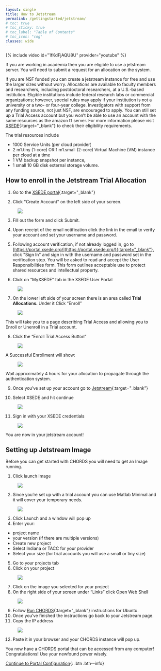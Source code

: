 ```yaml
---
layout: single
title: How to Jetstream
permalink: /gettingstarted/jetstream/
# toc: true
# toc_sticky: true
# toc_label: "Table of Contents"
# toc_icon: "cog"
classes: wide
---
```

  
{% include video id="1fKdFjAQU8U" provider="youtube" %}

If you are working in academia then you are eligible to use a jetstream server.
You will need to submit a request for an allocation on the system.

If you are NSF funded you can create a jetstream instance for free and use the larger sizes without worry. Allocations are available to faculty members and researchers, including postdoctoral researchers, at a U.S.-based institution. Eligible institutions include federal research labs or commercial organizations; however, special rules may apply if your institution is not a university or a two- or four-year college. Investigators with support from any funding source, not just NSF, are encouraged to apply. You can still set up a Trial Access account but you won’t be able to use an account with the same resources as the amazon t1 server. 
For more information please visit
 [XSEDE](https://portal.xsede.org/allocations/startup#eligibility){:target="_blank"} to check their eligibility requirements.  

The trial resources include  

- 1000 Service Units (per cloud provider)
- 2 m1.tiny (1-core) OR 1 m1.small (2-core) Virtual Machine (VM) instance per cloud at a time
- 1 VM backup snapshot per instance,
- 1 small 10 GB disk external storage volume.

## How to enroll in the Jetstream Trial Allocation  

1. Go to the [XSEDE portal](https://portal.xsede.org){:target="_blank"} 

2. Click "Create Account" on the left side of your screen.
<figure>
  <a href = "{{ site.baseurl }}/assets/images/JetstreamCreateAccount.png"><img  class="img-responsive" src="{{ site.baseurl }}/assets/images/JetstreamCreateAccount.png"></a><!--Using liquid to set path for images.-->
</figure>

3. Fill out the form and click Submit. 

4. Upon receipt of the email notification click the link in the email to verify your account and set your username and password. 

5. Following account verification, if not already logged in, go to [https://portal.xsede.org/](https://portal.xsede.org/){:target="_blank"}, click "Sign In" and sign in with the username and password set in the verification step.
You will be asked to read and accept the User Responsibilities form. This form outlines acceptable use to protect shared resources and intellectual property.

6. Click on "MyXSEDE" tab in the XSEDE User Portal
<figure>
  <a href ="{{ site.baseurl }}/assets/images/JetstreamMyXsede.png"> <img  class="img-responsive" src="{{ site.baseurl }}/assets/images/JetstreamMyXsede.png"></a><!--Using liquid to set path for images.-->
</figure>

7. On the lower left side of your screen there is an area called **Trial Allocations**. Under it Click “Enroll”
<figure>
  <a href = "{{ site.baseurl }}/assets/images/JetstreamEnroll.png"><img  class="img-responsive" src="{{ site.baseurl }}/assets/images/JetstreamEnroll.png"></a>
</figure>  
This will take you to a page describing Trial Access and allowing you to Enroll or Unenroll in a Trial account.

8. Click the “Enroll Trial Access Button”  
<figure>
  <a href = "{{ site.baseurl }}/assets/images/JetstreamTrialAccess.png"><img  class="img-responsive" src="{{ site.baseurl }}/assets/images/JetstreamTrialAccess.png"></a>  <!--Using liquid to set path for images.-->
</figure>
A Successful Enrollment will show:
<figure>
  <a href = "{{ site.baseurl }}/assets/images/JetstreamSuccess.png"><img  class="img-responsive" src="{{ site.baseurl }}/assets/images/JetstreamSuccess.png"></a><!--Using liquid to set path for images.-->
</figure>
Wait approximately 4 hours for your allocation to propagate through the authentication system.

9. Once you’ve set up your account go to [Jetstream](https://use.jetstream-cloud.org/application/images){:target="_blank"}

10. Select XSEDE and hit continue 
<figure>
  <a href = "{{ site.baseurl }}/assets/images/JetstreamOrganization.png"><img  class="img-responsive" src="{{ site.baseurl }}/assets/images/JetstreamOrganization.png"></a><!--Using liquid to set path for images.-->
</figure>


11. Sign in with your XSEDE credentials
<figure>
  <a href = "{{ site.baseurl }}/assets/images/JetstreamCredentials.png"><img  class="img-responsive" src="{{ site.baseurl }}/assets/images/JetstreamCredentials.png"></a><!--Using liquid to set path for images.-->
</figure>
You are now in your jetstream account!

## Setting up Jetstream Image
Before you can get started with CHORDS you will need to get an Image running.
1. Click launch Image
<figure>
  <a href = "{{ site.baseurl }}/assets/images/JetstreamImage.png"><img  class="img-responsive" src="{{ site.baseurl }}/assets/images/JetstreamImage.png"></a><!--Using liquid to set path for images.-->
</figure>


2. Since you’re set up with a trial account you can use Matlab Minimal and it will cover your temporary needs.
<figure>
  <a href = "{{ site.baseurl }}/assets/images/JetstreamMatlab.png"><img  class="img-responsive" src="{{ site.baseurl }}/assets/images/JetstreamMatlab.png"></a><!--Using liquid to set path for images.-->
</figure>

3. Click Launch and a window will pop up
4. Enter your:
  - project name
  - your version (if  there are multiple versions)
  - Create new project
  - Select Indiana or TACC for your provider
  - Select your size (for trial accounts you will use a small or tiny size)
5. Go to your projects tab
6. Click on your project
<figure>
  <a href = "{{ site.baseurl }}/assets/images/JetstreamProject.png"><img  class="img-responsive" src="{{ site.baseurl }}/assets/images/JetstreamProject.png"></a><!--Using liquid to set path for images.-->
</figure>

7. Click on the image you selected for your project
8. On the right side of your screen under “Links” click Open Web Shell 
<figure>
  <img  class="img-responsive" src="{{ site.baseurl }}/assets/images/JetstreamShell.png"><!--Using liquid to set path for images.-->
</figure>

9. Follow  [Run CHORDS]({{site.baseurl}}/gettingstarted/os/){:target="_blank"} instructions for Ubuntu.
10. Once you’ve finished the instructions go back to your Jetstream page.
11. Copy the IP address
<figure> 
  <a href = "{{ site.baseurl }}/assets/images/JetstreamIP.png"><img  class="img-responsive" src="{{ site.baseurl }}/assets/images/JetstreamIP.png"></a><!--Using liquid to set path for images.-->
</figure>

12. Paste it in your browser and your CHORDS instance will pop up.

You now have a CHORDS portal that can be accessed from any computer! Congratulations! Use your newfound power wisely.

[Continue to Portal Configuration]({{site.baseurl}}/admin/){: .btn .btn--info}


